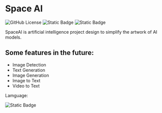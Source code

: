 # Space AI

![GitHub License](https://img.shields.io/github/license/TheStarloTeam/spaceai_models?style=for-the-badge&logo=gnu&label=LICENSE)
![Static Badge](https://img.shields.io/badge/3.12%2F3.11-orange?style=for-the-badge&logo=python&label=PYTHON&labelColor=black)
![Static Badge](https://img.shields.io/badge/PYTORCH-black?style=for-the-badge&logo=pytorch&logoColor=orange)

SpaceAI is artificial intelligence project design to simplify the artwork of AI models.

## Some features in the future:
* Image Detection
* Text Generation
* Image Generation
* Image to Text
* Video to Text

Lamguage:

![Static Badge](https://img.shields.io/badge/3.12-black?logo=python&logoColor=blue&label=Python&labelColor=white)
